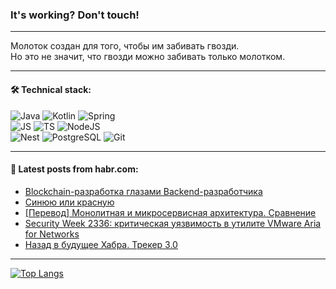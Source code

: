 ### It's working? Don't touch!

---
Молоток создан для того, чтобы им забивать гвозди. <br>
Но это не значит, что гвозди можно забивать только молотком.

---

#### 🛠️ Technical stack:

![Java](https://img.shields.io/badge/Java-informational?logo=Oracle&style=flat&logoColor=white&color=FF4500)
![Kotlin](https://img.shields.io/badge/Kotlin-informational?logo=Kotlin&style=flat&logoColor=white&color=774D97)
![Spring](https://img.shields.io/badge/SpringBoot-informational?logo=SpringBoot&style=flat&logoColor=white&color=6DB33F) <br>
![JS](https://img.shields.io/badge/JS-informational?logo=javaScript&style=flat&logoColor=black&color=F7Df1E)
![TS](https://img.shields.io/badge/TypeScript-informational?logo=typeScript&style=flat&logoColor=black&color=0667A8)
![NodeJS](https://img.shields.io/badge/NodeJS-informational?logo=node.js&style=flat&logoColor=white&color=70A760) <br>
![Nest](https://img.shields.io/badge/NestJS-informational?logo=NestJS&style=flat&logoColor=white&color=E0234E)
![PostgreSQL](https://img.shields.io/badge/PostgreSQL-informational?logo=PostgreSQL&style=flat&logoColor=white&color=DAA520)
![Git](https://img.shields.io/badge/Git-informational?logo=git&style=flat&logoColor=white&color=778899)

___

#### 💬 Latest posts from habr.com:

<!-- BLOG-POST-LIST:START -->
- [Blockchain-разработка глазами Backend-разработчика](https://habr.com/ru/articles/757690/?utm_source=habrahabr&utm_medium=rss&utm_campaign=757690)
- [Синюю или красную](https://habr.com/ru/articles/758836/?utm_source=habrahabr&utm_medium=rss&utm_campaign=758836)
- [[Перевод] Монолитная и микросервисная архитектура. Сравнение](https://habr.com/ru/companies/haulmont/articles/758780/?utm_source=habrahabr&utm_medium=rss&utm_campaign=758780)
- [Security Week 2336: критическая уязвимость в утилите VMware Aria for Networks](https://habr.com/ru/companies/kaspersky/articles/758364/?utm_source=habrahabr&utm_medium=rss&utm_campaign=758364)
- [Назад в будущее Хабра. Трекер 3.0](https://habr.com/ru/companies/habr/articles/758770/?utm_source=habrahabr&utm_medium=rss&utm_campaign=758770)
<!-- BLOG-POST-LIST:END -->

---
[![Top Langs](https://github-readme-stats-git-master-advtsetting-gmailcom.vercel.app/api/top-langs/?username=zloylis&langs_count=10&hide_title=false&title_color=e6edf3&size_weight=0.5&count_weight=0.5&layout=compact&hide_border=true&theme=dracula)](https://github.com/zloylis)

<!-- ![GitHub stats](https://github-readme-stats-git-master-advtsetting-gmailcom.vercel.app/api?username=zloylis&show_icons=true&hide_border=true&theme=dracula&hide_title=true&include_all_commits=true&count_private=true&hide=contribs&hide_rank=true) -->
